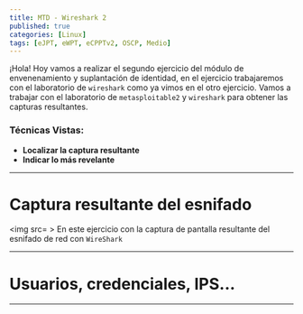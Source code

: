 ```yaml
---
title: MTD - Wireshark 2 
published: true
categories: [Linux]
tags: [eJPT, eWPT, eCPPTv2, OSCP, Medio]
---
```


¡Hola! Hoy vamos a realizar el segundo ejercicio del módulo de envenenamiento y suplantación de identidad, en el ejercicio trabajaremos con el laboratorio de `wireshark` como ya vimos en el otro ejercicio.
Vamos a trabajar con el laboratorio de `metasploitable2` y `wireshark` para obtener las capturas resultantes.


### Técnicas Vistas: 
- **Localizar la captura resultante**
- **Indicar lo más revelante**


* * *

# Captura resultante del esnifado

<img src= >
En este ejercicio con la captura de pantalla resultante del esnifado de red con `WireShark`

* * * 

# Usuarios, credenciales, IPS...


* * *



